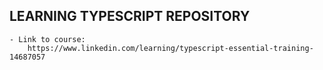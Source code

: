 ## LEARNING TYPESCRIPT REPOSITORY

    - Link to course:
        https://www.linkedin.com/learning/typescript-essential-training-14687057
